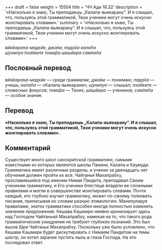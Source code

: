 +++
draft = false
weight = 15504
title = 'ЧЧ Ади 16.32'
description = '«Насколько я знаю, Ты преподаешь „Калапа-вьякарану“. И я слышал, что, пользуясь этой грамматикой, Твои ученики могут очень искусно жонглировать словами».'
summary = '«Насколько я знаю, Ты преподаешь „Калапа-вьякарану“. И я слышал, что, пользуясь этой грамматикой, Твои ученики могут очень искусно жонглировать словами».'
+++

_вйа̄каран̣а-мадхйе, джа̄ни, пад̣а̄ха кала̄па  
ш́унилун̇ пха̄н̇ките тома̄ра ш́ишйера сам̇ла̄па_

## Пословный перевод

_вйа̄каран̣а_\-_мадхйе_ — среди грамматик; _джа̄ни_ — понимаю; _пад̣а̄ха_ — учишь; _кала̄па_ — «Калапа-вьякаране»; _ш́унилун̇_ — слышал; _пха̄н̇ките_ — словесных фокусов; _тома̄ра_ — Твоих; _ш́ишйера_ — учеников; _сам̇ла̄па_ — особое знание.

## Перевод

**«Насколько я знаю, Ты преподаешь „Калапа-вьякарану“. И я слышал, что, пользуясь этой грамматикой, Твои ученики могут очень искусно жонглировать словами».**

## Комментарий

Существует много школ санскритской грамматики, самыми известными из которых являются школы Панини, Калапа и Каумуди. Грамматика имеет различные разделы, и ученик за двенадцать лет обучения должен пройти их все. Чайтанья Махапрабху, прославившийся под именем Нимая Пандита, преподавал Своим ученикам грамматику, и Его ученики блестяще владели ее сложными правилами и могли в совершенстве жонглировать словами. Почти каждый, кто глубоко изучил грамматику, может по-своему толковать писания, приписывая их словам разную этимологию. Манипулируя правилами, знаток грамматики способен иногда полностью изменить значение предложения. Кешава Кашмири неявно иронизирует здесь над Господом Чайтаньей Махапрабху, намекая на то, что такого рода грамматические ухищрения не требуют глубоких познаний. Это был вызов Шри Чайтанье Махапрабху. Поскольку уже было условлено, что Кешава Кашмири будет дискутировать с Нимаем Пандитом на темы _шастр,_ он хотел заранее пустить пыль в глаза Господа. На это последовал ответ.
